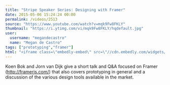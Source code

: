 ```yaml
---
title: "Stripe Speaker Series: Designing with Framer"
date: 2015-05-06 15:24:24 00:00
permalink: /videos/2513
source: "https://www.youtube.com/watch?v=mqk9Fw8FKLY"
thumbnail: "https://i.ytimg.com/vi/mqk9Fw8FKLY/hqdefault.jpg"
user:
  username: "megandecastro"
  name: "Megan de Castro"
tags: ["prototyping","framer"]
html: "<iframe class=\"embedly-embed\" src=\"//cdn.embedly.com/widgets/media.html?src=https%3A%2F%2Fwww.youtube.com%2Fembed%2Fmqk9Fw8FKLY%3Fwmode%3Dtransparent%26feature%3Doembed&wmode=transparent&url=https%3A%2F%2Fwww.youtube.com%2Fwatch%3Fv%3Dmqk9Fw8FKLY&image=https%3A%2F%2Fi.ytimg.com%2Fvi%2Fmqk9Fw8FKLY%2Fhqdefault.jpg&key=daaebf4d9cdd46779200162d0ca86e20&type=text%2Fhtml&schema=youtube\" width=\"854\" height=\"480\" scrolling=\"no\" frameborder=\"0\" allowfullscreen></iframe>"
---
```


Koen Bok and Jorn van Dijk give a short talk and Q&A focused on Framer (http://framerjs.com/) that also covers prototyping in general and a discussion of the various design tools available in the market.